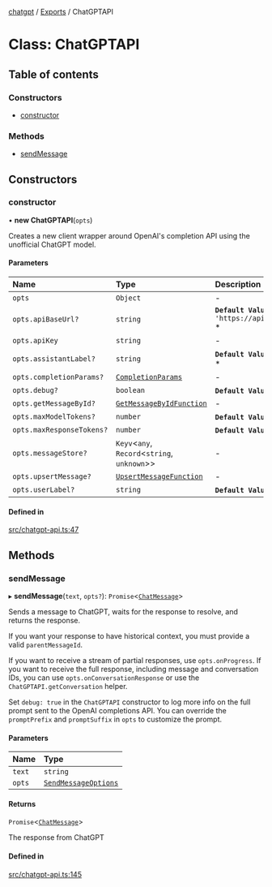 [chatgpt](../readme.md) / [Exports](../modules.md) / ChatGPTAPI

# Class: ChatGPTAPI

## Table of contents

### Constructors

- [constructor](ChatGPTAPI.md#constructor)

### Methods

- [sendMessage](ChatGPTAPI.md#sendmessage)

## Constructors

### constructor

• **new ChatGPTAPI**(`opts`)

Creates a new client wrapper around OpenAI's completion API using the
unofficial ChatGPT model.

#### Parameters

| Name | Type | Description |
| :------ | :------ | :------ |
| `opts` | `Object` | - |
| `opts.apiBaseUrl?` | `string` | **`Default Value`** `'https://api.openai.com'` * |
| `opts.apiKey` | `string` | - |
| `opts.assistantLabel?` | `string` | **`Default Value`** `'ChatGPT'` * |
| `opts.completionParams?` | [`CompletionParams`](../modules/openai.md#completionparams) | - |
| `opts.debug?` | `boolean` | **`Default Value`** `false` * |
| `opts.getMessageById?` | [`GetMessageByIdFunction`](../modules.md#getmessagebyidfunction) | - |
| `opts.maxModelTokens?` | `number` | **`Default Value`** `4096` * |
| `opts.maxResponseTokens?` | `number` | **`Default Value`** `1000` * |
| `opts.messageStore?` | `Keyv`<`any`, `Record`<`string`, `unknown`\>\> | - |
| `opts.upsertMessage?` | [`UpsertMessageFunction`](../modules.md#upsertmessagefunction) | - |
| `opts.userLabel?` | `string` | **`Default Value`** `'User'` * |

#### Defined in

[src/chatgpt-api.ts:47](https://github.com/transitive-bullshit/chatgpt-api/blob/9d49e78/src/chatgpt-api.ts#L47)

## Methods

### sendMessage

▸ **sendMessage**(`text`, `opts?`): `Promise`<[`ChatMessage`](../interfaces/ChatMessage.md)\>

Sends a message to ChatGPT, waits for the response to resolve, and returns
the response.

If you want your response to have historical context, you must provide a valid `parentMessageId`.

If you want to receive a stream of partial responses, use `opts.onProgress`.
If you want to receive the full response, including message and conversation IDs,
you can use `opts.onConversationResponse` or use the `ChatGPTAPI.getConversation`
helper.

Set `debug: true` in the `ChatGPTAPI` constructor to log more info on the full prompt sent to the OpenAI completions API. You can override the `promptPrefix` and `promptSuffix` in `opts` to customize the prompt.

#### Parameters

| Name | Type |
| :------ | :------ |
| `text` | `string` |
| `opts` | [`SendMessageOptions`](../modules.md#sendmessageoptions) |

#### Returns

`Promise`<[`ChatMessage`](../interfaces/ChatMessage.md)\>

The response from ChatGPT

#### Defined in

[src/chatgpt-api.ts:145](https://github.com/transitive-bullshit/chatgpt-api/blob/9d49e78/src/chatgpt-api.ts#L145)
